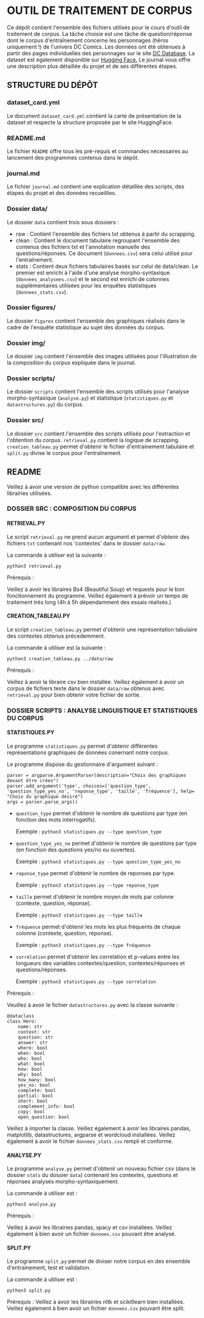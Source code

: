 # OUTIL DE TRAITEMENT DE CORPUS

Ce dépôt contient l'ensemble des fichiers utilisés pour le cours d'outil de traitement de corpus. La tâche choisie est une tâche de question/réponse dont le corpus d'entraînement concerne les personnages (héros uniquement !) de l'univers DC Comics. Les données ont été obtenues à partir des pages individuelles des personnages sur le site [DC Database]((https://dc.fandom.com/wiki/DC_Comics_Database)). La dataset est également disponible sur [Hugging Face.](https://huggingface.co/datasets/Kkarmin/dc_comics_qa) Le journal vous offre une description plus détaillée du projet et de ses différentes étapes. 

## STRUCTURE DU DÉPÔT 

### dataset_card.yml

Le document `dataset_card.yml` contient la carte de présentation de la dataset et respecte la structure proposée par le site HuggingFace.

### README.md

Le fichier `README` offre tous les pré-requis et commandes nécessaires au lancement des programmes contenus dans le dépôt.

### journal.md

Le fichier `journal.md` contient une explication détaillée des scripts, des étapes du projet et des données recueillies. 

### Dossier data/

Le dossier `data` contient trois sous dossiers :
- raw :
    Contient l'ensemble des fichiers txt obtenus à partir du scrapping.
- clean :
    Contient le document tabulaire regroupant l'ensemble des contenus des fichiers txt et l'annotation manuelle des questions/réponses. Ce document (`donnees.csv`) sera celui utilisé pour l'entraînement.
- stats :
    Contient deux fichiers tabulaires basés sur celui de data/clean. Le premier est enrichi à l'aide d'une analyse morpho-syntaxique (`donnees_analysees.csv`) et le second est enrichi de colonnes supplémentaires utilisées pour les enquêtes statistiques (`donnees_stats.csv`).

### Dossier figures/

Le dossier `figures` contient l'ensemble des graphiques réalisés dans le cadre de l'enquête statistique au sujet des données du corpus.

### Dossier img/

Le dossier `img` contient l'ensemble des images utilisées pour l'illustration de la composition du corpus expliquée dans le journal.

### Dossier scripts/

Le dossier `scripts` contient l'ensemble des scripts utilisés pour l'analyse morpho-syntaxique (`analyse.py`) et statistique (`statistiques.py` et `datastructures.py`) du corpus.

### Dossier src/

Le dossier `src` contient l'ensemble des scripts utilisés pour l'extraction et l'obtention du corpus. `retrieval.py` contient la logique de scrapping. `creation_tableau.py` permet d'obtenir le fichier d'entrainement tabulaire et `split.py` divise le corpus pour l'entraînement. 


 
## README

Veillez à avoir une version de python compatible avec les différentes librairies utilisées. 

### DOSSIER SRC : COMPOSITION DU CORPUS

#### RETRIEVAL.PY

Le script `retrieval.py` ne prend aucun argument et permet d'obtenir des fichiers `txt` contenant nos 'contextes' dans le dossier `data/raw`.

La commande à utiliser est la suivante : 

```python3 retrieval.py```

Prérequis : 

Veillez à avoir les libraires Bs4 (Beautiful Soup) et requests pour le bon fonctionnement du programme. Veillez également à prévoir un temps de traitement très long (4h à 5h dépendamment des essais réalisés.)

#### CREATION_TABLEAU.PY

Le script `creation_tableau.py` permet d'obtenir une représentation tabulaire des contextes obtenus précedemment. 

La commande à utiliser est la suivante : 

```python3 creation_tableau.py ../data/raw```

Prérequis :

Veillez à avoir la libraire csv bien installée. Veillez également à avoir un corpus de fichiers texte dans le dossier `data/raw` obtenus avec `retrieval.py` pour bien obtenir votre fichier de sortie. 

### DOSSIER SCRIPTS : ANALYSE LINGUISTIQUE ET STATISTIQUES DU CORPUS

#### STATISTIQUES.PY

Le programme `statistiques.py` permet d'obtenir différentes représentations graphiques de données conernant notre corpus.

Le programme dispose du gestionnaire d'argument suivant : 

```
parser = argparse.ArgumentParser(description="Choix des graphiques devant être crées")
parser.add_argument('type', choices=['question_type', 'question_type_yes_no', 'reponse_type', 'taille', 'fréquence'], help= "Choix du graphique désiré")
args = parser.parse_args()
```
- `question_type` permet d'obtenir le nombre de questions par type (en fonction des mots interrogatifs).
    
    Exemple : ```python3 statistiques.py --type question_type```

 - `question_type_yes_no` permet d'obtenir le nombre de questions par type (en fonction des questions yes/no ou ouvertes).
    
    Exemple : ```python3 statistiques.py --type question_type_yes_no```

 - `reponse_type` permet d'obtenir le nombre de reponses par type.
    
    Exemple : ```python3 statistiques.py --type reponse_type```

 - `taille` permet d'obtenir le nombre moyen de mots par colonne (contexte, question, réponse).
    
    Exemple : ```python3 statistiques.py --type taille```

 - `fréquence` permet d'obtenir les mots les plus fréquents de chaque colonne (contexte, question, réponse).
    
    Exemple : ```python3 statistiques.py --type fréquence```

- `corrélation` permet d'obtenir les correlation et p-values entre les longueurs des variables contextes/question, contextes/réponses et questions/réponses.

    Exemple : ```python3 statistiques.py --type correlation```


Prérequis :

Veuillez à avoir le fichier `datastructures.py` avec la classe suivante : 

```
@dataclass
class Hero: 
    name: str
    context: str
    question: str
    answer: str
    where: bool
    when: bool
    who: bool
    what: bool
    how: bool
    why: bool
    how_many: bool
    yes_no: bool
    complete: bool
    partial: bool
    short: bool
    complement_info: bool
    copy: bool
    open_question: bool

```
Veillez à importer la classe. Veillez également à avoir les libraires pandas, matplotlib, datastructures, argparse et wordcloud installées.
Veillez également à avoir le fichier `donnees_stats.csv` rempli et conforme.

#### ANALYSE.PY

Le programme `analyse.py` permet d'obtenir un nouveau fichier csv (dans le dossier `stats` du dossier `data`) contenant les contextes, questions et réponses analysés morpho-syntaxiquement.

La commande à utiliser est : 

```python3 analyse.py```

Prérequis :

Veillez à avoir les librairies pandas, spacy et csv installées. Veillez également à bien avoir un fichier `donnees.csv` pouvant être analysé.

#### SPLIT.PY 

Le programme `split.py` permet de diviser notre corpus en des ensemble d'entrainement, test et validation. 

La commande à utiliser est : 

```python3 split.py```

Prérequis :
Veillez à avoir les librairies nltk et scikitlearn bien installées. Veillez également à bien avoir un fichier `donnees.csv` pouvant être split.



